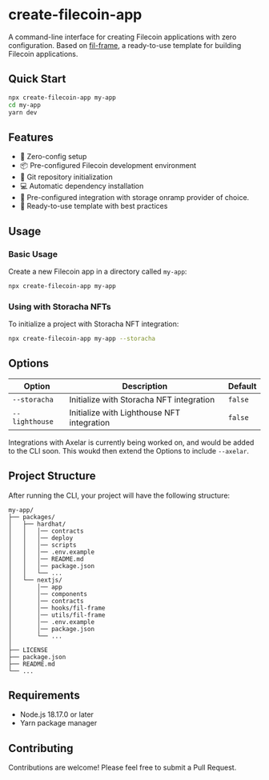 # create-filecoin-app

A command-line interface for creating Filecoin applications with zero configuration. Based on [fil-frame](https://github.com/FIL-Builders/fil-frame), a ready-to-use template for building Filecoin applications.

## Quick Start

```bash
npx create-filecoin-app my-app
cd my-app
yarn dev
```

## Features

- 🚀 Zero-config setup
- 📦 Pre-configured Filecoin development environment
- 🔄 Git repository initialization
- 💻 Automatic dependency installation
- 💾 Pre-configured integration with storage onramp provider of choice.
- 🎨 Ready-to-use template with best practices

## Usage

### Basic Usage

Create a new Filecoin app in a directory called `my-app`:

```bash
npx create-filecoin-app my-app
```

### Using with Storacha NFTs

To initialize a project with Storacha NFT integration:

```bash
npx create-filecoin-app my-app --storacha
```

## Options

| Option | Description | Default |
|--------|-------------|---------|
| `--storacha` | Initialize with Storacha NFT integration | `false` |
| `--lighthouse` | Initialize with Lighthouse NFT integration | `false` |

Integrations with Axelar is currently being worked on, and would be added to the CLI soon.
This woukd then extend the Options to include `--axelar`.

## Project Structure

After running the CLI, your project will have the following structure:

```
my-app/
├── packages/
│   ├── hardhat/
│   │   │── contracts
│   │   │── deploy
│   │   │── scripts
│   │   │── .env.example
│   │   │── README.md
│   │   │── package.json
│   │   └── ...
│   └── nextjs/
│       │── app
│       │── components
│       │── contracts
│       │── hooks/fil-frame
│       │── utils/fil-frame
│       │── .env.example
│       │── package.json
│       └── ...
│   
├── LICENSE
├── package.json
├── README.md
└── ...
```

## Requirements

- Node.js 18.17.0 or later
- Yarn package manager

## Contributing

Contributions are welcome! Please feel free to submit a Pull Request.

<!-- ## License

MIT © -->
